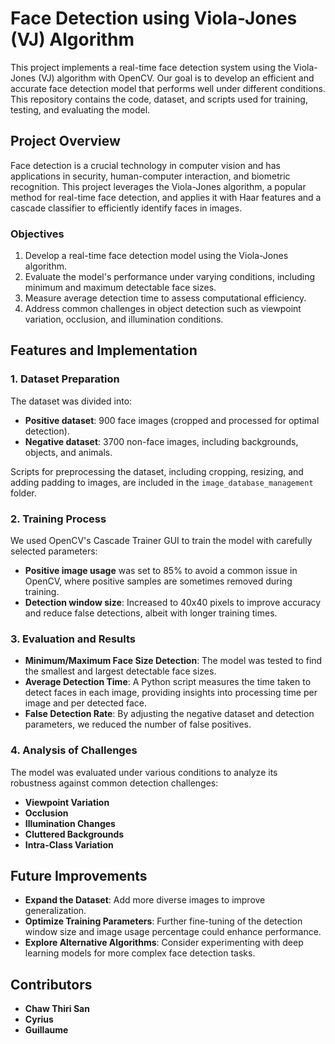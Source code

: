 # Face Detection using Viola-Jones (VJ) Algorithm

This project implements a real-time face detection system using the Viola-Jones (VJ) algorithm with OpenCV. Our goal is to develop an efficient and accurate face detection model that performs well under different conditions. This repository contains the code, dataset, and scripts used for training, testing, and evaluating the model.

## Project Overview

Face detection is a crucial technology in computer vision and has applications in security, human-computer interaction, and biometric recognition. This project leverages the Viola-Jones algorithm, a popular method for real-time face detection, and applies it with Haar features and a cascade classifier to efficiently identify faces in images.

### Objectives
1. Develop a real-time face detection model using the Viola-Jones algorithm.
2. Evaluate the model's performance under varying conditions, including minimum and maximum detectable face sizes.
3. Measure average detection time to assess computational efficiency.
4. Address common challenges in object detection such as viewpoint variation, occlusion, and illumination conditions.

## Features and Implementation

### 1. Dataset Preparation
The dataset was divided into:
- **Positive dataset**: 900 face images (cropped and processed for optimal detection).
- **Negative dataset**: 3700 non-face images, including backgrounds, objects, and animals.

Scripts for preprocessing the dataset, including cropping, resizing, and adding padding to images, are included in the `image_database_management` folder.

### 2. Training Process
We used OpenCV's Cascade Trainer GUI to train the model with carefully selected parameters:
- **Positive image usage** was set to 85% to avoid a common issue in OpenCV, where positive samples are sometimes removed during training.
- **Detection window size**: Increased to 40x40 pixels to improve accuracy and reduce false detections, albeit with longer training times.

### 3. Evaluation and Results
- **Minimum/Maximum Face Size Detection**: The model was tested to find the smallest and largest detectable face sizes.
- **Average Detection Time**: A Python script measures the time taken to detect faces in each image, providing insights into processing time per image and per detected face.
- **False Detection Rate**: By adjusting the negative dataset and detection parameters, we reduced the number of false positives.

### 4. Analysis of Challenges
The model was evaluated under various conditions to analyze its robustness against common detection challenges:
- **Viewpoint Variation**
- **Occlusion**
- **Illumination Changes**
- **Cluttered Backgrounds**
- **Intra-Class Variation**

## Future Improvements

- **Expand the Dataset**: Add more diverse images to improve generalization.
- **Optimize Training Parameters**: Further fine-tuning of the detection window size and image usage percentage could enhance performance.
- **Explore Alternative Algorithms**: Consider experimenting with deep learning models for more complex face detection tasks.

## Contributors

- **Chaw Thiri San** 
- **Cyrius** 
- **Guillaume**
